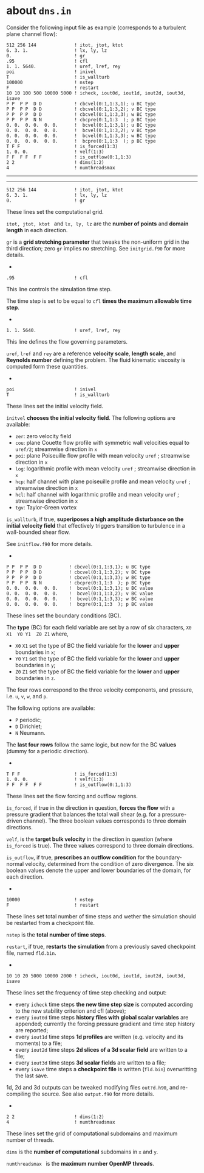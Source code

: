 # about `dns.in`

Consider the following input file as example (corresponds to a turbulent plane channel flow):

~~~
512 256 144              ! itot, jtot, ktot
6. 3. 1.                 ! lx, ly, lz
0.                       ! gr
.95                      ! cfl
1. 1. 5640.              ! uref, lref, rey
poi                      ! inivel
T                        ! is_wallturb
100000                   ! nstep
F                        ! restart
10 10 100 500 10000 5000 ! icheck, iout0d, iout1d, iout2d, iout3d, isave
P P  P P  D D            ! cbcvel(0:1,1:3,1); u BC type
P P  P P  D D            ! cbcvel(0:1,1:3,2); v BC type
P P  P P  D D            ! cbcvel(0:1,1:3,3); w BC type
P P  P P  N N            ! cbcpre(0:1,1:3  ); p BC type
0. 0.  0. 0.  0. 0.      !  bcvel(0:1,1:3,1); u BC type
0. 0.  0. 0.  0. 0.      !  bcvel(0:1,1:3,2); v BC type
0. 0.  0. 0.  0. 0.      !  bcvel(0:1,1:3,3); w BC type
0. 0.  0. 0.  0. 0.      !  bcpre(0:1,1:3  ); p BC type
T F F                    ! is_forced(1:3)
1. 0. 0.                 ! velf(1:3)
F F  F F  F F            ! is_outflow(0:1,1:3)
2 2                      ! dims(1:2)
4                        ! numthreadsmax
~~~

---
---

~~~
512 256 144              ! itot, jtot, ktot
6. 3. 1.                 ! lx, ly, lz
0.                       ! gr
~~~

These lines set the computational grid.

`itot, jtot, ktot ` and `lx, ly, lz` are the **number of points**  and **domain length** in each direction.

`gr` is a **grid stretching parameter** that tweaks the non-uniform grid in the third direction; zero `gr` implies no stretching. See `initgrid.f90` for more details.

-

~~~
.95                      ! cfl
~~~

This line controls the simulation time step.

The time step is set to be equal to `cfl` **times the maximum allowable time step**.

-

~~~
1. 1. 5640.              ! uref, lref, rey
~~~

This line defines the flow governing parameters.

`uref`, `lref` and `rey` are a reference **velocity scale**, **length scale**, and **Reynolds number** defining the problem. The fluid kinematic viscosity is computed form these quantities.

-

~~~
poi                      ! inivel
T                        ! is_wallturb
~~~

These lines set the initial velocity field.

`initvel` **chooses the initial velocity field**. The following options are available:

* `zer`: zero velocity field
* `cou`: plane Couette flow profile with symmetric wall velocities equal to `uref/2`; streamwise direction in `x`
* `poi`: plane Poiseuille flow profile with mean velocity `uref`                    ; streamwise direction in `x`
* `log`: logarithmic profile with mean velocity `uref`                              ; streamwise direction in `x`
* `hcp`: half channel with plane poiseuille profile and mean velocity `uref`        ; streamwise direction in `x`
* `hcl`: half channel with logarithmic profile and mean velocity `uref`             ; streamwise direction in `x`
* `tgv`: Taylor-Green vortex

`is_wallturb`, if true, **superiposes a high amplitude disturbance on the initial velocity field** that effectively triggers transition to turbulence in a wall-bounded shear flow.

See `initflow.f90` for more details.

-

~~~
P P  P P  D D          ! cbcvel(0:1,1:3,1); u BC type
P P  P P  D D          ! cbcvel(0:1,1:3,2); v BC type
P P  P P  D D          ! cbcvel(0:1,1:3,3); w BC type
P P  P P  N N          ! cbcpre(0:1,1:3  ); p BC type
0. 0.  0. 0.  0. 0.    !  bcvel(0:1,1:3,1); u BC value
0. 0.  0. 0.  0. 0.    !  bcvel(0:1,1:3,2); v BC value
0. 0.  0. 0.  0. 0.    !  bcvel(0:1,1:3,3); w BC value
0. 0.  0. 0.  0. 0.    !  bcpre(0:1,1:3  ); p BC value
~~~

These lines set the boundary conditions (BC). 

The **type** (BC) for each field variable are set by a row of six characters, `X0 X1  Y0 Y1  Z0 Z1` where,

* `X0` `X1` set the type of BC the field variable for the **lower** and **upper** boundaries in `x`;
* `Y0` `Y1` set the type of BC the field variable for the **lower** and **upper** boundaries in `y`;
* `Z0` `Z1` set the type of BC the field variable for the **lower** and **upper** boundaries in `z`.

The four rows correspond to the three velocity components, and pressure, i.e. `u`, `v`, `w`, and `p`.

The following options are available:

* `P` periodic;
* `D` Dirichlet;
* `N` Neumann.

The **last four rows** follow the same logic, but now for the BC **values** (dummy for a periodic direction).

-
~~~
T F F                    ! is_forced(1:3)
1. 0. 0.                 ! velf(1:3)
F F  F F  F F            ! is_outflow(0:1,1:3)
~~~
These lines set the flow forcing and outflow regions. 

`is_forced`, if true in the direction in question, **forces the flow** with a pressure gradient that balances the total wall shear (e.g. for a pressure-driven channel). The three boolean values corresponds to three domain directions.

`velf`, is the **target bulk velocity** in the direction in question (where `is_forced` is true). The three values correspond to three domain directions.

`is_outflow`, if true, **prescribes an outflow condition** for the boundary-normal velocity, determined from the condition of zero divergence. The six boolean values denote the upper and lower boundaries of the domain, for each direction.

-

~~~
10000                    ! nstep
F                        ! restart
~~~
These lines set total number of time steps and wether the simulation should be restarted from a checkpoint file.

`nstep` is the **total number of time steps**.

`restart`, if true, **restarts the simulation** from a previously saved checkpoint file, named `fld.bin`.

-

~~~
10 10 20 5000 10000 2000 ! icheck, iout0d, iout1d, iout2d, iout3d, isave
~~~

These lines set the frequency of time step checking and output:

* every `icheck` time steps **the new time step size** is computed according to the new stability criterion and cfl (above);
* every `iout0d` time steps **history files with global scalar variables** are appended; currently the forcing pressure gradient and time step history are reported;
* every `iout1d` time steps **1d profiles** are written (e.g. velocity and its moments) to a file;
* every `iout2d` time steps **2d slices of a 3d scalar field** are written to a file;
* every `iout3d` time steps **3d scalar fields** are written to a file;
* every `isave`  time steps a **checkpoint file** is written (`fld.bin`) overwritting the last save.

1d, 2d and 3d outputs can be tweaked modifying files `out?d.h90`, and re-compiling the source. See also `output.f90` for more details.

-

~~~
2 2                      ! dims(1:2)
4                        ! numthreadsmax
~~~

These lines set the grid of computational subdomains and maximum number of threads.

`dims` is the **number of computational** subdomains in `x` and `y`.

`numthreadsmax ` is the **maximum number OpenMP threads**.
